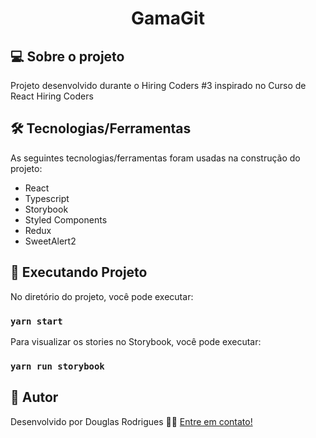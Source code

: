 <h1 align="center">
    GamaGit
</h1>

## 💻 Sobre o projeto

Projeto desenvolvido durante o Hiring Coders #3 inspirado no Curso de React Hiring Coders

## 🛠 Tecnologias/Ferramentas

As seguintes tecnologias/ferramentas foram usadas na construção do projeto:

- React
- Typescript
- Storybook
- Styled Components
- Redux
- SweetAlert2

## 🚀 Executando Projeto

No diretório do projeto, você pode executar:
### `yarn start`

Para visualizar os stories no Storybook, você pode executar:
### `yarn run storybook`

## 🦸 Autor

Desenvolvido por Douglas Rodrigues 👋🏽 [Entre em contato!](https://www.linkedin.com/in/douglas-rodrigues-pnz/)
